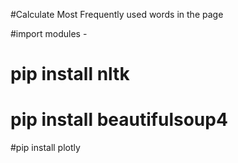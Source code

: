 #Calculate Most Frequently used words in the page 

#import modules - 
# pip install nltk
 # pip install beautifulsoup4
 #pip install plotly
